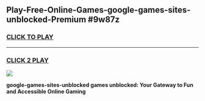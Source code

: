 
## Play-Free-Online-Games-google-games-sites-unblocked-Premium #9w87z
<h3>
<a href="https://premium.freeplayer.one?title=google-games-sites-unblocked&ref=8M">CLICK TO PLAY</a></h3>
<hr>

<h3>
<a href="https://premium.freeplayer.one?title=google-games-sites-unblocked&ref=8M">CLICK 2 PLAY</a>
  
</h3>

<a href="https://premium.freeplayer.one?title=google-games-sites-unblocked&ref=8M"><img src="https://clearcache.store/games.png"></a>


**google-games-sites-unblocked games unblocked: Your Gateway to Fun and Accessible Online Gaming**
